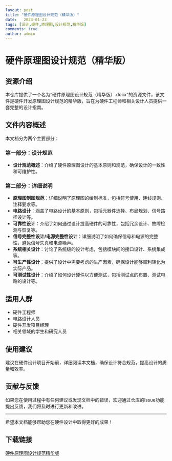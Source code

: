 ```yaml
---
layout: post
title: "硬件原理图设计规范（精华版）"
date:   2023-01-23
tags: [设计,硬件,原理图,设计规范,精华版]
comments: true
author: admin
---
```

# 硬件原理图设计规范（精华版）

## 资源介绍

本仓库提供了一个名为“硬件原理图设计规范（精华版）.docx”的资源文件，该文件是硬件开发原理图设计规范的精华版，旨在为硬件工程师和相关设计人员提供一套完整的设计指南。

## 文件内容概述

本文档分为两个主要部分：

### 第一部分：设计规范

- **设计规范概述**：介绍了硬件原理图设计的基本原则和规范，确保设计的一致性和可维护性。

### 第二部分：详细说明

- **原理图制图规范**：详细说明了原理图的绘制标准，包括符号使用、连线规则、注释要求等。
- **电路设计**：涵盖了电路设计的基本原则，包括元器件选择、布局规划、信号路径设计等。
- **可靠性设计**：介绍了如何通过设计提高硬件的可靠性，包括冗余设计、故障检测与恢复等。
- **信号完整性设计/电源完整性设计**：详细说明了如何确保信号和电源的完整性，避免信号失真和电源噪声。
- **系统相关设计**：讨论了系统级的设计考虑，包括模块间的接口设计、系统集成等。
- **可生产性设计**：提供了设计中需要考虑的生产因素，确保设计能够顺利转化为实际产品。
- **可测试性设计**：介绍了如何设计硬件以方便测试，包括测试点的布置、测试电路的设计等。

## 适用人群

- 硬件工程师
- 电路设计人员
- 硬件开发项目经理
- 相关领域的学生和研究人员

## 使用建议

建议在硬件设计项目开始前，详细阅读本文档，确保设计符合规范，提高设计的质量和效率。

## 贡献与反馈

如果您在使用过程中有任何建议或发现文档中的错误，欢迎通过仓库的Issue功能提出反馈，我们将及时进行更新和改进。

---

希望本文档能够帮助您在硬件设计中取得更好的成果！

## 下载链接

[硬件原理图设计规范精华版](https://pan.quark.cn/s/89a1718330df)